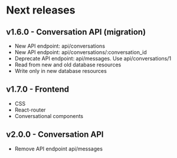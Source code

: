 # Next releases

## v1.6.0 - Conversation API (migration)

- New API endpoint: api/conversations
- New API endpoint: api/conversations/:conversation_id
- Deprecate API endpoint: api/messages. Use api/conversations/1
- Read from new and old database resources
- Write only in new database resources

## v1.7.0 - Frontend

- CSS
- React-router
- Conversational components

## v2.0.0 - Conversation API

- Remove API endpoint api/messages
